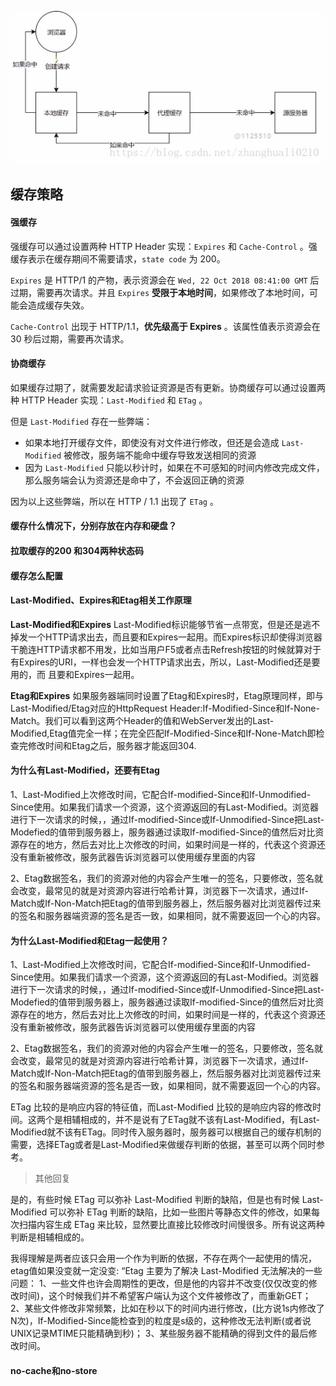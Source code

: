 ![img](../_assets/image/70)

## 缓存策略

#### 强缓存

强缓存可以通过设置两种  HTTP Header 实现：`Expires` 和 `Cache-Control` 。强缓存表示在缓存期间不需要请求，`state code` 为 200。

`Expires` 是 HTTP/1 的产物，表示资源会在  `Wed, 22 Oct 2018 08:41:00 GMT`  后过期，需要再次请求。并且 `Expires` **受限于本地时间**，如果修改了本地时间，可能会造成缓存失效。

`Cache-Control` 出现于 HTTP/1.1，**优先级高于 Expires** 。该属性值表示资源会在 30 秒后过期，需要再次请求。

#### 协商缓存

如果缓存过期了，就需要发起请求验证资源是否有更新。协商缓存可以通过设置两种  HTTP Header 实现：`Last-Modified` 和 `ETag` 。

但是 `Last-Modified` 存在一些弊端：

- 如果本地打开缓存文件，即使没有对文件进行修改，但还是会造成 `Last-Modified` 被修改，服务端不能命中缓存导致发送相同的资源
- 因为 `Last-Modified` 只能以秒计时，如果在不可感知的时间内修改完成文件，那么服务端会认为资源还是命中了，不会返回正确的资源

因为以上这些弊端，所以在 HTTP / 1.1 出现了 `ETag` 。





#### 缓存什么情况下，分别存放在内存和硬盘？

#### 拉取缓存的200 和304两种状态码

#### 缓存怎么配置

#### Last-Modified、Expires和Etag相关工作原理

**Last-Modified和Expires**
Last-Modified标识能够节省一点带宽，但是还是逃不掉发一个HTTP请求出去，而且要和Expires一起用。而Expires标识却使得浏览器干脆连HTTP请求都不用发，比如当用户F5或者点击Refresh按钮的时候就算对于有Expires的URI，一样也会发一个HTTP请求出去，所以，Last-Modified还是要用的，而 且要和Expires一起用。

**Etag和Expires**
如果服务器端同时设置了Etag和Expires时，Etag原理同样，即与Last-Modified/Etag对应的HttpRequest Header:If-Modified-Since和If-None-Match。我们可以看到这两个Header的值和WebServer发出的Last-Modified,Etag值完全一样；在完全匹配If-Modified-Since和If-None-Match即检查完修改时间和Etag之后，服务器才能返回304.

#### 为什么有Last-Modified，还要有Etag

1、Last-Modified上次修改时间，它配合If-modified-Since和If-Unmodified-Since使用。如果我们请求一个资源，这个资源返回的有Last-Modified。浏览器进行下一次请求的时候，，通过If-modified-Since或If-Unmodified-Since把Last-Modefied的值带到服务器上，服务器通过读取If-modified-Since的值然后对比资源存在的地方，然后去对比上次修改的时间，如果时间是一样的，代表这个资源还没有重新被修改，服务武器告诉浏览器可以使用缓存里面的内容

2、Etag数据签名，我们的资源对他的内容会产生唯一的签名，只要修改，签名就会改变，最常见的就是对资源内容进行哈希计算，浏览器下一次请求，通过If-Match或If-Non-Match把Etag的值带到服务器上，然后服务器对比浏览器传过来的签名和服务器端资源的签名是否一致，如果相同，就不需要返回一个心的内容。

#### 为什么Last-Modified和Etag一起使用？

1、Last-Modified上次修改时间，它配合If-modified-Since和If-Unmodified-Since使用。如果我们请求一个资源，这个资源返回的有Last-Modified。浏览器进行下一次请求的时候，，通过If-modified-Since或If-Unmodified-Since把Last-Modefied的值带到服务器上，服务器通过读取If-modified-Since的值然后对比资源存在的地方，然后去对比上次修改的时间，如果时间是一样的，代表这个资源还没有重新被修改，服务武器告诉浏览器可以使用缓存里面的内容

2、Etag数据签名，我们的资源对他的内容会产生唯一的签名，只要修改，签名就会改变，最常见的就是对资源内容进行哈希计算，浏览器下一次请求，通过If-Match或If-Non-Match把Etag的值带到服务器上，然后服务器对比浏览器传过来的签名和服务器端资源的签名是否一致，如果相同，就不需要返回一个心的内容。



ETag 比较的是响应内容的特征值，而Last-Modified 比较的是响应内容的修改时间。这两个是相辅相成的，并不是说有了ETag就不该有Last-Modified，有Last-Modified就不该有ETag。同时传入服务器时，服务器可以根据自己的缓存机制的需要，选择ETag或者是Last-Modified来做缓存判断的依据，甚至可以两个同时参考。

> 其他回复

是的，有些时候 ETag 可以弥补 Last-Modified 判断的缺陷，但是也有时候 Last-Modified 可以弥补 ETag 判断的缺陷，比如一些图片等静态文件的修改，如果每次扫描内容生成 ETag 来比较，显然要比直接比较修改时间慢很多。所有说这两种判断是相辅相成的。

 

我得理解是两者应该只会用一个作为判断的依据，不存在两个一起使用的情况，etag值如果没变就一定没变:
“Etag 主要为了解决 Last-Modified 无法解决的一些问题：
1、一些文件也许会周期性的更改，但是他的内容并不改变(仅仅改变的修改时间)，这个时候我们并不希望客户端认为这个文件被修改了，而重新GET；
2、某些文件修改非常频繁，比如在秒以下的时间内进行修改，(比方说1s内修改了N次)，If-Modified-Since能检查到的粒度是s级的，这种修改无法判断(或者说UNIX记录MTIME只能精确到秒)；
3、某些服务器不能精确的得到文件的最后修改时间。



#### no-cache和no-store



